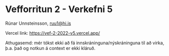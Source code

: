 # Vefforritun 2 - Verkefni 5

Rúnar Unnsteinsson, ruu1@hi.is

Vercel link: https://vef-2-2022-v5.vercel.app/

Athugasemd: mér tókst ekki að fá innskráninguna/nýskráninguna til að virka, þ.a. það og notkun á context er ekki kláruð.